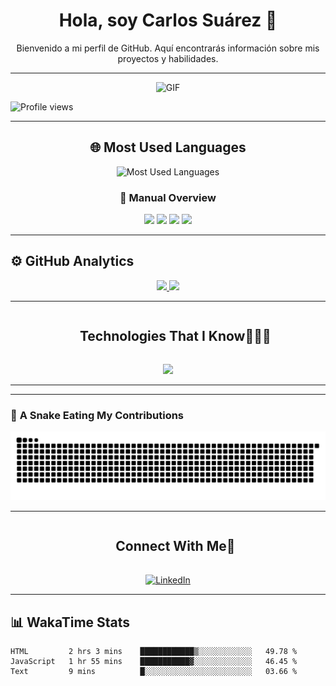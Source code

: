 <h1 align="center">Hola, soy Carlos Suárez 👋</h1>

<p align="center">Bienvenido a mi perfil de GitHub. Aquí encontrarás información sobre mis proyectos y habilidades.</p>

<hr>

<div align="center">
  <img height="300" width="400" alt="GIF" src="https://media.giphy.com/media/SWoSkN6DxTszqIKEqv/giphy.gif">
</div>

<p align="left">
  <img src="https://komarev.com/ghpvc/?username=Carlos23Andres&label=Profile%20views&color=0e75b6&style=flat" alt="Profile views" />
</p>

<hr>

<!-- Most Used Languages -->
<h2 align="center">🌐 Most Used Languages</h2>
<p align="center">
  <!-- GitHub Top Languages (Automático) -->
  <img src="https://github-readme-stats.vercel.app/api/top-langs/?username=Carlos23Andres&layout=compact&theme=radical&langs_count=6" 
       alt="Most Used Languages" width="50%" />
</p>

<!-- Lenguajes Manuales (Opcional) -->
<h3 align="center">🔧 Manual Overview</h3>
<p align="center">
  <img src="https://img.shields.io/badge/Python-45%25-blue?style=flat&logo=python" />
  <img src="https://img.shields.io/badge/C%23-30%25-purple?style=flat&logo=c-sharp" />
  <img src="https://img.shields.io/badge/HTML%20&%20CSS-15%25-orange?style=flat&logo=html5" />
  <img src="https://img.shields.io/badge/JavaScript-10%25-yellow?style=flat&logo=javascript" />
</p>

<hr>

## ⚙️ GitHub Analytics

<p align="center">
  <a href="https://github.com/Carlos23Andres">
    <img height="180em" src="https://github-readme-stats-eight-theta.vercel.app/api?username=Carlos23Andres&show_icons=true&theme=algolia&include_all_commits=true&count_private=true">
    <img height="180em" src="https://github-readme-stats-eight-theta.vercel.app/api/top-langs/?username=Carlos23Andres&layout=compact&langs_count=8&theme=algolia">
  </a>
</p>

<hr>

<!-- Technologies Section -->
<div id="user-content-toc">
  <ul align="center">
    <summary><h2 style="display: inline-block">Technologies That I Know👨🏻‍💻</h2></summary>
  </ul>
</div>
<p align="center">
  <a href="https://skillicons.dev">
    <img src="https://skillicons.dev/icons?i=git,aws,cpp,css,discord,docker,postgres,prisma,pug,dynamodb,express,figma,firebase,redis,github,html,java,js,linux,md,materialui,nginx,mongodb,mysql,nextjs,nodejs,postman,py,react,redux,tailwind,ts,vscode,kubernetes&perline=14" />
  </a>
</p>

<hr>

<hr>

### 🐍 **A Snake Eating My Contributions**
<p align="center">
  <img src="https://github.com/7oSkaaa/7oSkaaa/blob/output/github-contribution-grid-snake.svg" alt="Snake Game">
</p>

<hr>

<!-- Connect Section -->
<div id="user-content-toc">
  <ul align="center">
    <summary><h2 style="display: inline-block">Connect With Me🤝</h2></summary>
  </ul>
</div>
<p align="center">
  <a href="https://www.linkedin.com/in/Carlos23Andres/" target="blank">
    <img align="center" src="https://user-images.githubusercontent.com/88904952/234979284-68c11d7f-1acc-4f0c-ac78-044e1037d7b0.png" alt="LinkedIn" height="50" width="50" />
  </a>
</p>

<hr>

## 📊 WakaTime Stats
```text
HTML         2 hrs 3 mins    ████████████▒░░░░░░░░░░░░   49.78 % 
JavaScript   1 hr 55 mins    ███████████▓░░░░░░░░░░░░░   46.45 % 
Text         9 mins          █░░░░░░░░░░░░░░░░░░░░░░░░   03.66 % 
